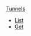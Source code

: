 <!-- Code generated for API Clients. DO NOT EDIT. -->

[Tunnels](#api-tunnels)

- [List](#api-tunnels-list)
- [Get](#api-tunnels-get)
